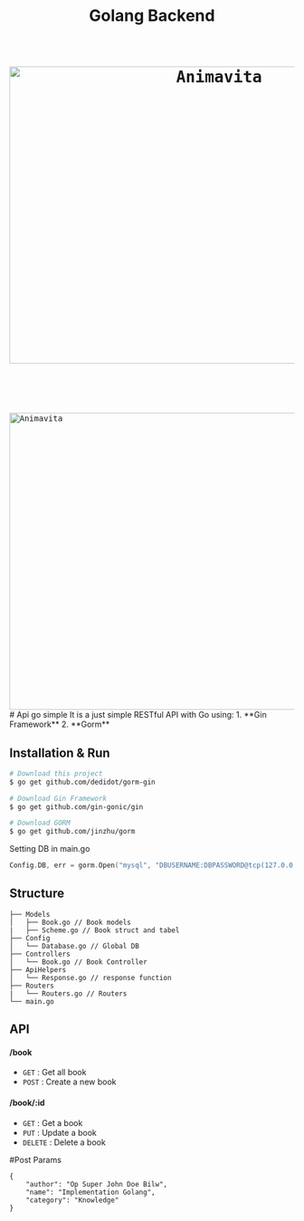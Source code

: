 <h1 align="center"><b> Golang Backend</b> </h1>

<h1 align="center">
  <br>
  <kbd>
    <img src="https://image.prntscr.com/image/YrkdAm5xSxe0MmkqrvGeJA.png" alt="Animavita" height="525" width="725">
  </kbd>
  <br>
  <br><br>
</h1>
<kbd>
    <img src="https://prnt.sc/q6r7ei" alt="Animavita" height="525" width="725">
  </kbd>
# Api go simple
It is a just simple RESTful API with Go using:
1. **Gin Framework**
2. **Gorm** 

## Installation & Run
```bash
# Download this project
$ go get github.com/dedidot/gorm-gin

# Download Gin Framework
$ go get github.com/gin-gonic/gin

# Download GORM
$ go get github.com/jinzhu/gorm
```

Setting DB in main.go
```go
Config.DB, err = gorm.Open("mysql", "DBUSERNAME:DBPASSWORD@tcp(127.0.0.1:3306)/DBNAME?charset=utf8&parseTime=True&loc=Local")
```

## Structure
```
├── Models
│   ├── Book.go // Book models
|	├── Scheme.go // Book struct and tabel
├── Config
│   └── Database.go // Global DB
├── Controllers
│   └── Book.go // Book Controller
├── ApiHelpers
│   └── Response.go // response function
├── Routers
|   └── Routers.go // Routers
└── main.go
```

## API

#### /book
* `GET` : Get all book
* `POST` : Create a new book

#### /book/:id
* `GET` : Get a book
* `PUT` : Update a book
* `DELETE` : Delete a book

#Post Params
```
{
	"author": "Op Super John Doe Bilw",
	"name": "Implementation Golang",
	"category": "Knowledge"
}
```
